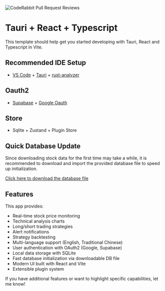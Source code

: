![CodeRabbit Pull Request Reviews](https://img.shields.io/coderabbit/prs/github/cosmic1330/SLstening?utm_source=oss&utm_medium=github&utm_campaign=cosmic1330%2FSLstening&labelColor=171717&color=FF570A&link=https%3A%2F%2Fcoderabbit.ai&label=CodeRabbit+Reviews)

# Tauri + React + Typescript

This template should help get you started developing with Tauri, React and Typescript in Vite.

## Recommended IDE Setup

- [VS Code](https://code.visualstudio.com/) + [Tauri](https://marketplace.visualstudio.com/items?itemName=tauri-apps.tauri-vscode) + [rust-analyzer](https://marketplace.visualstudio.com/items?itemName=rust-lang.rust-analyzer)

## Oauth2

- [Supabase](https://supabase.com/dashboard/new/hyygxvdzjyhdgudgvaag?projectName=cosmic1330%27s%20Project) + [Google Oauth](https://developers.google.com/identity/protocols/oauth2?hl=zh-tw)

## Store

- Sqlite + Zustand + Plugin Store

## Quick Database Update

Since downloading stock data for the first time may take a while, it is recommended to download and import the provided database file to speed up initialization.

[Click here to download the database file](https://drive.google.com/drive/folders/1dh2F9hPT3TQOaR9pPAPIYFYg5oMHP2wL?usp=drive_link)

## Features

This app provides:

- Real-time stock price monitoring
- Technical analysis charts
- Long/short trading strategies
- Alert notifications
- Strategy backtesting
- Multi-language support (English, Traditional Chinese)
- User authentication with OAuth2 (Google, Supabase)
- Local data storage with SQLite
- Fast database initialization via downloadable DB file
- Modern UI built with React and Vite
- Extensible plugin system

If you have additional features or want to highlight specific capabilities, let me know!
